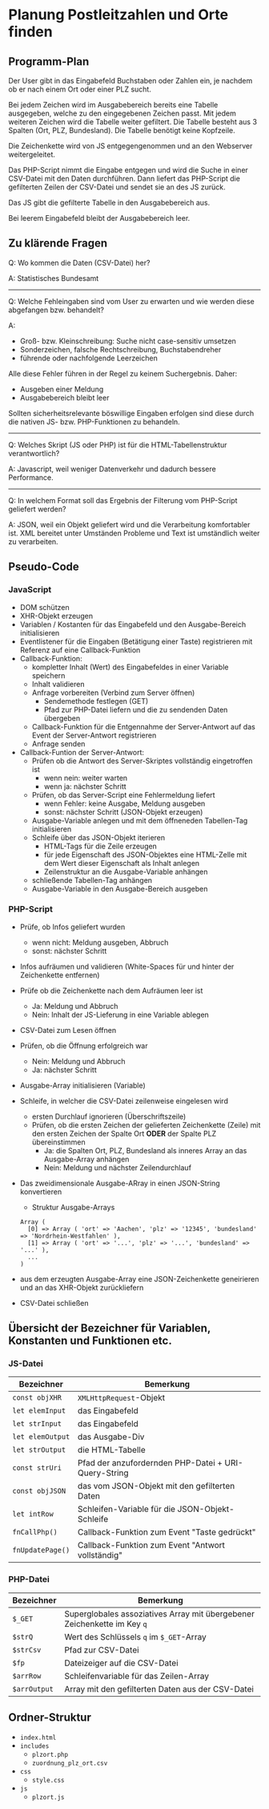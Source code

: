 # Planung Postleitzahlen und Orte finden

## Programm-Plan

Der User gibt in das Eingabefeld Buchstaben oder Zahlen ein, je nachdem ob er nach einem Ort oder einer PLZ sucht.

Bei jedem Zeichen wird im Ausgabebereich bereits eine Tabelle ausgegeben, welche zu den eingegebenen Zeichen passt. Mit jedem weiteren Zeichen wird die Tabelle weiter gefiltert. Die Tabelle besteht aus 3 Spalten (Ort, PLZ, Bundesland). Die Tabelle benötigt keine Kopfzeile.

Die Zeichenkette wird von JS entgegengenommen und an den Webserver weitergeleitet.

Das PHP-Script nimmt die Eingabe entgegen und wird die Suche in einer CSV-Datei mit den Daten durchführen. Dann liefert das PHP-Script die gefilterten Zeilen der CSV-Datei und sendet sie an des JS zurück.

Das JS gibt die gefilterte Tabelle in den Ausgabebereich aus.

Bei leerem Eingabefeld bleibt der Ausgabebereich leer.

## Zu klärende Fragen

Q: Wo kommen die Daten (CSV-Datei) her?

A: Statistisches Bundesamt

---

Q: Welche Fehleingaben sind vom User zu erwarten und wie werden diese abgefangen bzw. behandelt?

A:

- Groß- bzw. Kleinschreibung: Suche nicht case-sensitiv umsetzen
- Sonderzeichen, falsche Rechtschreibung, Buchstabendreher
- führende oder nachfolgende Leerzeichen

Alle diese Fehler führen in der Regel zu keinem Suchergebnis. Daher:

- Ausgeben einer Meldung
- Ausgabebereich bleibt leer

Sollten sicherheitsrelevante böswillige Eingaben erfolgen sind diese durch die nativen JS- bzw. PHP-Funktionen zu behandeln.

---

Q: Welches Skript (JS oder PHP) ist für die HTML-Tabellenstruktur verantwortlich?

A: Javascript, weil weniger Datenverkehr und dadurch bessere Performance.

---

Q: In welchem Format soll das Ergebnis der Filterung vom PHP-Script geliefert werden?

A: JSON, weil ein Objekt geliefert wird und die Verarbeitung komfortabler ist. XML bereitet unter Umständen Probleme und Text ist umständlich weiter zu verarbeiten.

## Pseudo-Code

### JavaScript

- DOM schützen
- XHR-Objekt erzeugen
- Variablen / Kostanten für das Eingabefeld und den Ausgabe-Bereich initialisieren
- Eventlistener für die Eingaben (Betätigung einer Taste) registrieren mit Referenz auf eine Callback-Funktion
- Callback-Funktion:
  - kompletter Inhalt (Wert) des Eingabefeldes in einer Variable speichern
  - Inhalt validieren
  - Anfrage vorbereiten (Verbind zum Server öffnen)
    - Sendemethode festlegen (GET)
    - Pfad zur PHP-Datei liefern und die zu sendenden Daten übergeben
  - Callback-Funktion für die Entgennahme der Server-Antwort auf das Event der Server-Antwort registrieren
  - Anfrage senden
- Callback-Funtion der Server-Antwort:
  - Prüfen ob die Antwort des Server-Skriptes vollständig eingetroffen ist
    - wenn nein: weiter warten
    - wenn ja: nächster Schritt
  - Prüfen, ob das Server-Script eine Fehlermeldung liefert
    - wenn Fehler: keine Ausgabe, Meldung ausgeben
    - sonst: nächster Schritt (JSON-Objekt erzeugen)
  - Ausgabe-Variable anlegen und mit dem öffneneden Tabellen-Tag initialisieren
  - Schleife über das JSON-Objekt iterieren
    - HTML-Tags für die Zeile erzeugen
    - für jede Eigenschaft des JSON-Objektes eine HTML-Zelle mit dem Wert dieser Eigenschaft als Inhalt anlegen
    - Zeilenstruktur an die Ausgabe-Variable anhängen
  - schließende Tabellen-Tag anhängen
  - Ausgabe-Variable in den Ausgabe-Bereich ausgeben

### PHP-Script

- Prüfe, ob Infos geliefert wurden
  - wenn nicht: Meldung ausgeben, Abbruch
  - sonst: nächster Schritt
- Infos aufräumen und validieren (White-Spaces für und hinter der Zeichenkette entfernen)
- Prüfe ob die Zeichenkette nach dem Aufräumen leer ist
  - Ja: Meldung und Abbruch
  - Nein: Inhalt der JS-Lieferung in eine Variable ablegen
- CSV-Datei zum Lesen öffnen
- Prüfen, ob die Öffnung erfolgreich war
  - Nein: Meldung und Abbruch
  - Ja: nächster Schritt
- Ausgabe-Array initialisieren (Variable)
- Schleife, in welcher die CSV-Datei zeilenweise eingelesen wird
  - ersten Durchlauf ignorieren (Überschriftszeile)
  - Prüfen, ob die ersten Zeichen der gelieferten Zeichenkette (Zeile) mit den ersten Zeichen der Spalte Ort **ODER** der Spalte PLZ übereinstimmen
    - Ja: die Spalten Ort, PLZ, Bundesland als inneres Array an das Ausgabe-Array anhängen
    - Nein: Meldung und nächster Zeilendurchlauf
- Das zweidimensionale Ausgabe-ARray in einen JSON-String konvertieren
  - Struktur Ausgabe-Arrays
  
  ```
  Array (
    [0] => Array ( 'ort' => 'Aachen', 'plz' => '12345', 'bundesland' => 'Nordrhein-Westfahlen' ),
    [1] => Array ( 'ort' => '...', 'plz' => '...', 'bundesland' => '...' ),
    ...
  )
  ```

- aus dem erzeugten Ausgabe-Array eine JSON-Zeichenkette geneirieren und an das XHR-Objekt zurückliefern
- CSV-Datei schließen

## Übersicht der Bezeichner für Variablen, Konstanten und Funktionen etc.

### JS-Datei

| Bezeichner | Bemerkung |
|-------|-------|
| `const objXHR` | `XMLHttpRequest`-Objekt |
| `let elemInput` | das Eingabefeld |
| `let strInput` | das Eingabefeld |
| `let elemOutput` | das Ausgabe-Div |
| `let strOutput` | die HTML-Tabelle |
| `const strUri` | Pfad der anzufordernden PHP-Datei + URI-Query-String |
| `const objJSON` | das vom JSON-Objekt mit den gefilterten Daten |
| `let intRow` | Schleifen-Variable für die JSON-Objekt-Schleife |
| `fnCallPhp()` | Callback-Funktion zum Event "Taste gedrückt" |
| `fnUpdatePage()` | Callback-Funktion zum Event "Antwort vollständig" |

### PHP-Datei

| Bezeichner | Bemerkung |
|-------|-------|
| `$_GET` | Superglobales assoziatives Array mit übergebener Zeichenkette im Key `q` |
| `$strQ` | Wert des Schlüssels `q` im `$_GET`-Array |
| `$strCsv` | Pfad zur CSV-Datei |
| `$fp` | Dateizeiger auf die CSV-Datei |
| `$arrRow` | Schleifenvariable für das Zeilen-Array |
| `$arrOutput` | Array mit den gefilterten Daten aus der CSV-Datei |

## Ordner-Struktur

- `index.html`
- `includes`
  - `plzort.php`
  - `zuordnung_plz_ort.csv`
- `css`
  - `style.css`
- `js`
  - `plzort.js`
